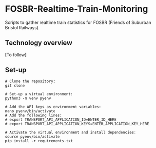 # FOSBR-Realtime-Train-Monitoring

Scripts to gather realtime train statistics for FOSBR (Friends of Suburban Bristol Railways).


## Technology overview

[To follow]


## Set-up

```
# Clone the repository:
git clone

# Set-up a virtual environment:
python3 -m venv pyenv

# Add the API keys as environment variables:
nano pyenv/bin/activate
# Add the following lines:
# export TRANSPORT_API_APPLICATION_ID=ENTER_ID_HERE
# export TRANSPORT_API_APPLICATION_KEYS=ENTER_APPLICATION_KEY_HERE

# Activate the virtual environment and install dependencies:
source pyenv/bin/activate
pip install -r requirements.txt
```
